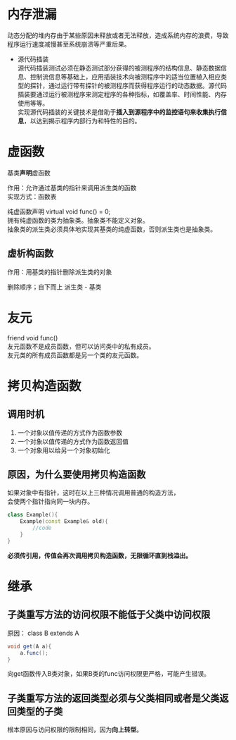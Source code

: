 # 内存泄漏  
动态分配的堆内存由于某些原因未释放或者无法释放，造成系统内存的浪费，导致程序运行速度减慢甚至系统崩溃等严重后果。  

- 源代码插装  
源代码插装测试必须在静态测试部分获得的被测程序的结构信息、静态数据信息、控制流信息等基础上，应用插装技术向被测程序中的适当位置植入相应类型的探针，通过运行带有探针的被测程序而获得程序运行的动态数据。源代码插装要通过运行被测程序来测定程序的各种指标，如覆盖率、时间性能、内存使用等等。  
实现源代码插装的关键技术是借助于**插入到源程序中的监控语句来收集执行信息**，以达到揭示程序内部行为和特性的目的。



# 虚函数
基类**声明**虚函数

作用：允许通过基类的指针来调用派生类的函数  
实现方式：函数表   

纯虚函数声明 virtual void func() = 0;  
拥有纯虚函数的类为抽象类。抽象类不能定义对象。  
抽象类的派生类必须具体地实现其基类的纯虚函数，否则派生类也是抽象类。

## 虚析构函数
作用：用基类的指针删除派生类的对象

删除顺序；自下而上 派生类 - 基类



# 友元
friend void func()  
友元函数不是成员函数，但可以访问类中的私有成员。  
友元类的所有成员函数都是另一个类的友元函数。



# 拷贝构造函数

## 调用时机
1. 一个对象以值传递的方式作为函数参数  
2. 一个对象以值传递的方式作为函数返回值  
3. 一个对象用以给另一个对象初始化
## 原因，为什么要使用拷贝构造函数
如果对象中有指针，这时在以上三种情况调用普通的构造方法，  
会使两个指针指向同一块内存。  

``` c++
class Example(){
    Example(const Example& old){
        //code
    }
}
```  
**必须传引用，传值会再次调用拷贝构造函数，无限循环直到栈溢出。**



# 继承

## 子类重写方法的访问权限不能低于父类中访问权限

原因：
class B extends A
```java
void get(A a){
    a.func();
}
```

向get函数传入B类对象，如果B类的func访问权限更严格，可能产生错误。

## 子类重写方法的返回类型必须与父类相同或者是父类返回类型的子类

根本原因与访问权限的限制相同，因为**向上转型**。